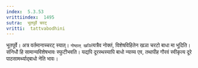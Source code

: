 ```yaml
---
index:  5.3.53
vrittiindex:  1495
sutra:  भूतपूर्वे चरट्
vritti:  tattvabodhini 
---
```


भूतपूर्वे। अत्र वर्तमानाच्चरट् स्यात्। `गोष्ठात् खञि`त्यत्रैव नोक्तं, विशेषविहितेन खञा चरटो बाधा मा भूदिति। संनिधौ हि सामान्यविशेषभावः स्फुटीभवति। यद्यपि दूरस्थस्यापि बाधो न्याय्य एव, तथापीह गौरवं स्वीकृत्य दूरे पाठसामर्थ्याद्बाधो नेति भावः।


